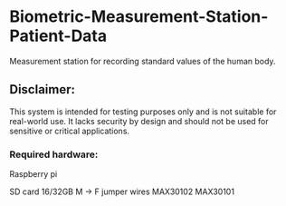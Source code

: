 # Biometric-Measurement-Station-Patient-Data
Measurement station for recording standard values of the human body.

## Disclaimer: 
This system is intended for testing purposes only and is not suitable for real-world use. It lacks security by design and should not be used for sensitive or critical applications.

### Required hardware:
Raspberry pi 

SD card 16/32GB
M -> F jumper wires
MAX30102
MAX30101
